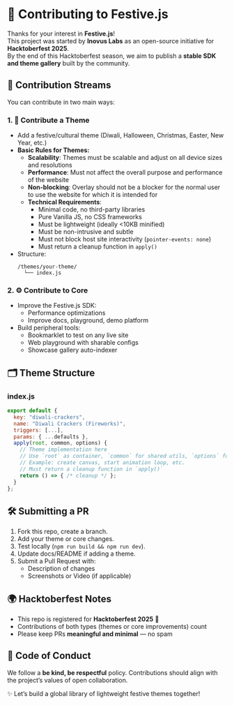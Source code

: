 
# 🤝 Contributing to Festive.js

Thanks for your interest in **Festive.js**!  
This project was started by **Inovus Labs** as an open-source initiative for **Hacktoberfest 2025**.  
By the end of this Hacktoberfest season, we aim to publish a **stable SDK and theme gallery** built by the community.


## 📜 Contribution Streams

You can contribute in two main ways:

### 1. 🎨 Contribute a Theme
- Add a festive/cultural theme (Diwali, Halloween, Christmas, Easter, New Year, etc.)
- **Basic Rules for Themes:**
  - **Scalability**: Themes must be scalable and adjust on all device sizes and resolutions
  - **Performance**: Must not affect the overall purpose and performance of the website
  - **Non-blocking**: Overlay should not be a blocker for the normal user to use the website for which it is intended for
  - **Technical Requirements**:
    - Minimal code, no third-party libraries  
    - Pure Vanilla JS, no CSS frameworks  
    - Must be lightweight (ideally <10KB minified)  
    - Must be non-intrusive and subtle
    - Must not block host site interactivity (`pointer-events: none`)  
    - Must return a cleanup function in `apply()`  
- Structure:
  ```
  /themes/your-theme/
    └── index.js
  ```

### 2. ⚙️ Contribute to Core
- Improve the Festive.js SDK:
  - Performance optimizations
  - Improve docs, playground, demo platform
- Build peripheral tools:
  - Bookmarklet to test on any live site
  - Web playground with sharable configs
  - Showcase gallery auto-indexer


## 🗂️ Theme Structure

### index.js
```js
export default {
  key: "diwali-crackers",
  name: "Diwali Crackers (Fireworks)",
  triggers: [...],
  params: { ...defaults },
  apply(root, common, options) {
    // Theme implementation here
    // Use `root` as container, `common` for shared utils, `options` for params
    // Example: create canvas, start animation loop, etc.
    // Must return a cleanup function in `apply()`
    return () => { /* cleanup */ };
  }
};
```

<!-- 
## 🧪 Testing a Theme

1. Run the playground:
   ```bash
   npm run dev
   ```
   Open `http://localhost:3000/examples/index.html`.

2. Force your theme:
   ```js
   Festive.init({ forceTheme: "your-theme-key" });
   ```

3. Verify:
   - ✅ Runs smoothly (even on low-end devices)  
   - ✅ Does not block host clicks/scrolls  
   - ✅ Cleans up correctly when `destroy()` is called   -->


## 🛠️ Submitting a PR

1. Fork this repo, create a branch.
2. Add your theme or core changes.
3. Test locally (`npm run build && npm run dev`).
4. Update docs/README if adding a theme.
5. Submit a Pull Request with:
   - Description of changes
   - Screenshots or Video (if applicable)


## 🌍 Hacktoberfest Notes

- This repo is registered for **Hacktoberfest 2025** 🎉  
- Contributions of both types (themes or core improvements) count  
- Please keep PRs **meaningful and minimal** — no spam  


## 🙏 Code of Conduct
We follow a **be kind, be respectful** policy. Contributions should align with the project’s values of open collaboration.

✨ Let’s build a global library of lightweight festive themes together!
